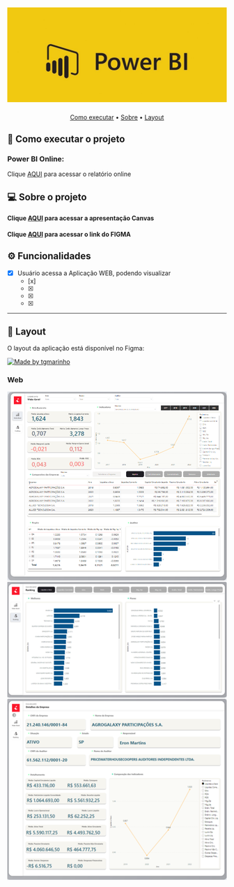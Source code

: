 
</p>
<h1 align="center">
    <img alt="PowerBIbanner" title="#PowerBIbanner" src="banner.jpg" />
</h1>

<p align="center">
 <a href="#-como-executar-o-projeto">Como executar</a> •
 <a href="#-sobre-o-projeto">Sobre</a> •
 <a href="#-layout">Layout</a> 
</p>

## 🚀 Como executar o projeto

### Power BI Online:
Clique [AQUI](https://app.powerbi.com/view?r=eyJrIjoiMmRjMDMxYTItMDgxNy00N2Q3LWJjMTAtZWM0N2EyODg0NDkxIiwidCI6IjliYWY5MmM5LTJlNDgtNGRmZi05NTQ3LTdjNmJhNzhkZTlhNiJ9) para acessar o relatório online

## 💻 Sobre o projeto

#### Clique [AQUI](https://www.canva.com/design/DAFvlUCWy5I/XBSM4jMk4qCU7XONwDHyPg/edit) para acessar a apresentação Canvas
#### Clique [AQUI](https://www.figma.com/file/Rdz7kR3iDQkwgQOYUkZo0S/GIC?type=design&node-id=0-1&mode=design) para acessar o link do FIGMA

## ⚙️ Funcionalidades

- [x] Usuário acessa a Aplicação WEB, podendo visualizar
  - [x]
  - [x] 
  - [x] 
  - [x] 

---

## 🎨 Layout

O layout da aplicação está disponível no Figma:

<a href="https://www.figma.com/file/1SxgOMojOB2zYT0Mdk28lB/Ecoleta?node-id=136%3A546">
  <img alt="Made by tgmarinho" src="https://img.shields.io/badge/Acessar%20Layout%20-Figma-%2304D361">
</a>

### Web

<p align="center" style="display: block; align-items: flex-start; justify-content: center;">
  <img alt="Painel 1" title="#Painel 1" src="painel1.png" width="800px">
  <img alt="Painel 2" title="#Painel 2" src="painel2.png" width="800px">
  <img alt="Painel 3" title="#Painel 3" src="painel3.png" width="800px">
</p>
